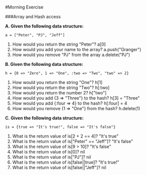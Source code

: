 #Morning Exercise

###Array and Hash access

**A. Given the following data structure:**

`a = ["Peter", "PJ", "Jeff"]`

1. How would you return the string "Peter"?
a[0]
2. How would you add your name to the array?
a.push("Granger")
3. How would you remove "PJ" from the array
a.delete("PJ")

**B. Given the following data structure:**

`h = {0 => "Zero", 1 => "One", :two => "Two", "two" => 2}`

1. How would you return the string "One"?
h[1]
2. How would you return the string "Two"?
h[:two]
3. How would you return the number 2?
h["two"]
4. How would you add {3 => "Three"} to the hash?
h[3] = "Three"
5. How would you add {:four => 4} to the hash?
h[:four] = 4
6. How would you remove {1 => "One"} from the hash?
h.delete(1)

**C. Given the following data structure:**

`is = {true => "It's true!", false => "It's false"}`

1. What is the return value of is[2 + 2 == 4]?
"It's true"
2. What is the return value of is["Peter" == "Jeff"]?
"It's false"
3. What is the return value of is[9 > 10]?
"It's false"
4. What is the return value of is[0]?
nil
5. What is the return value of is["PJ"]?
nil
6. What is the return value of is[false||true]?
"It's true!"
6. What is the return value of is[false||"Jeff"]?
nil